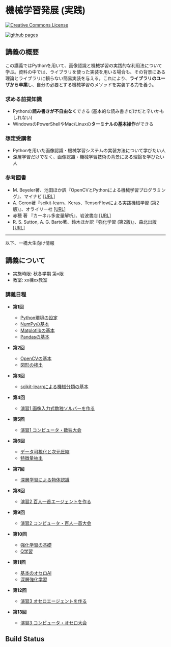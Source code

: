 機械学習発展 (実践)
===

<a rel="license" href="http://creativecommons.org/licenses/by-nc-sa/4.0/"><img alt="Creative Commons License" style="border-width:0" src="https://i.creativecommons.org/l/by-nc-sa/4.0/88x31.png" /></a><br/>

[![github pages](https://github.com/tatsy/1284-sds-ml-advanced/actions/workflows/gh-pages.yaml/badge.svg)](https://github.com/tatsy/1284-sds-ml-advanced/actions/workflows/gh-pages.yaml)

## 講義の概要

この講義ではPythonを用いて、画像認識と機械学習の実践的な利用法について学ぶ。資料の中では、ライブラリを使った実装を用いる場合も、その背景にある理論とライブラリに頼らない簡易実装を与える。これにより、**ライブラリのユーザから卒業**し、自分の必要とする機械学習のメソッドを実装する力を養う。

### 求める前提知識
- Pythonの**読み書きが不自由なく**できる (基本的な読み書きだけだと辛いかもしれない)
- WindowsのPowerShellやMac/Linuxの**ターミナルの基本操作**ができる

### 想定受講者
- Pythonを用いた画像認識・機械学習システムの実装方法について学びたい人
- 深層学習だけでなく、画像認識・機械学習技術の背景にある理論を学びたい人

### 参考図書

- M. Beyeler著、池田ほか訳『OpenCVとPythonによる機械学習プログラミング』、マイナビ [[URL]](https://book.mynavi.jp/ec/products/detail/id=92292)
- A. Geron著『scikit-learn、Keras、TensorFlowによる実践機械学習 (第2版)』、オライリー社 [[URL]](https://www.oreilly.co.jp/books/9784873119281/)
- 赤穂 著 『カーネル多変量解析』、岩波書店 [[URL]](https://www.iwanami.co.jp/book/b257891.html)
- R. S. Sutton, A. G. Barto著、鈴木ほか訳『強化学習 (第2版)』、森北出版 [[URL]](https://www.morikita.co.jp/books/mid/082662)

---

以下、一橋大生向け情報

## 講義について

- 実施時限: 秋冬学期 第x限
- 教室: xx棟xx教室

### 講義日程

- **第1回**
  - [Python環境の設定](sec:setup-python)
  - [NumPyの基本](sec:numpy)
  - [Matplotlibの基本](sec:matplotlib)
  - [Pandasの基本](sec:pandas)

- **第2回**
  - [OpenCVの基本](sec:opencv)
  - [図形の検出](sec:figure-detection)

- **第3回**
  - [scikit-learnによる機械分類の基本](sec:scikit-learn)

- **第4回**
  - [演習1 画像入力式数独ソルバーを作る](sec:exercise-sudoku)

- **第5回**
  - [演習1 コンピュータ・数独大会](sec:exercise-sudoku)

- **第6回**
  - [データ可視化と次元圧縮](sec:data-visualization)
  - [特徴量抽出](sec:feature-extraction)

- **第7回**
  - [深層学習による物体認識](sec:deep-learning)

- **第8回**
  - [演習2 百人一首エージェントを作る](sec:exercise-ogura)

- **第9回**
  - [演習2 コンピュータ・百人一首大会](sec:exercise-ogura)

- **第10回**
  - [強化学習の基礎](sec:reinforcement-learning)
  - [Q学習](sec:q-learning)

- **第11回**
  - [基本のオセロAI](sec:othello-agent)
  - [深層強化学習](sec:deep-reinforcement-learning)

- **第12回**
  - [演習3 オセロエージェントを作る](sec:exercise-othello)

- **第13回**
  - [演習3 コンピュータ・オセロ大会](sec:exercise-othello)

## Build Status

```{nb-exec-table}
```
